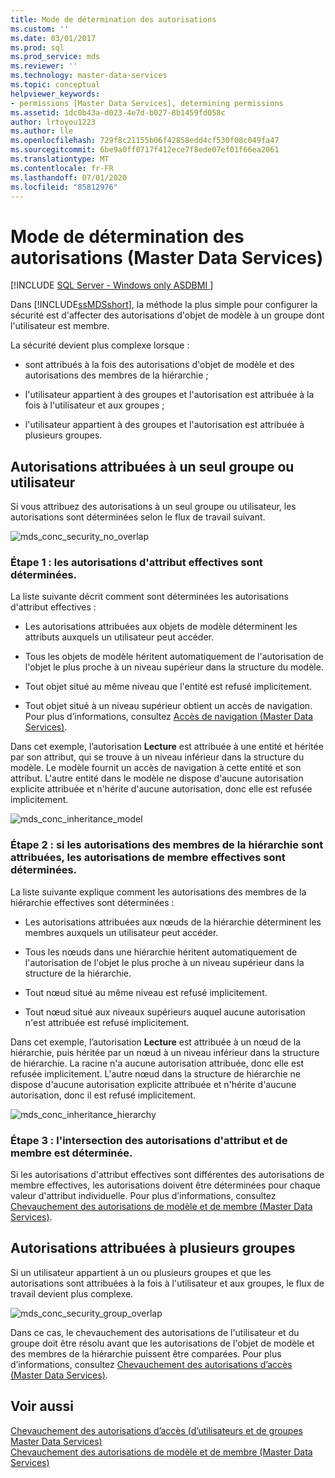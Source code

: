 ```yaml
---
title: Mode de détermination des autorisations
ms.custom: ''
ms.date: 03/01/2017
ms.prod: sql
ms.prod_service: mds
ms.reviewer: ''
ms.technology: master-data-services
ms.topic: conceptual
helpviewer_keywords:
- permissions [Master Data Services], determining permissions
ms.assetid: 1dc0b43a-d023-4e7d-b027-8b1459fd058c
author: lrtoyou1223
ms.author: lle
ms.openlocfilehash: 729f8c21155b06f42858edd4cf530f08c049fa47
ms.sourcegitcommit: 6be9a0ff0717f412ece7f8ede07ef01f66ea2061
ms.translationtype: MT
ms.contentlocale: fr-FR
ms.lasthandoff: 07/01/2020
ms.locfileid: "85812976"
---
```

# <a name="how-permissions-are-determined-master-data-services"></a>Mode de détermination des autorisations (Master Data Services)

[!INCLUDE [SQL Server - Windows only ASDBMI  ](../includes/applies-to-version/sql-windows-only-asdbmi.md)]

  Dans [!INCLUDE[ssMDSshort](../includes/ssmdsshort-md.md)], la méthode la plus simple pour configurer la sécurité est d'affecter des autorisations d'objet de modèle à un groupe dont l'utilisateur est membre.  
  
 La sécurité devient plus complexe lorsque :  
  
-   sont attribués à la fois des autorisations d'objet de modèle et des autorisations des membres de la hiérarchie ;  
  
-   l'utilisateur appartient à des groupes et l'autorisation est attribuée à la fois à l'utilisateur et aux groupes ;  
  
-   l'utilisateur appartient à des groupes et l'autorisation est attribuée à plusieurs groupes.  
  
## <a name="permissions-assigned-to-a-single-group-or-user"></a>Autorisations attribuées à un seul groupe ou utilisateur  
 Si vous attribuez des autorisations à un seul groupe ou utilisateur, les autorisations sont déterminées selon le flux de travail suivant.  
  
 ![mds_conc_security_no_overlap](../master-data-services/media/mds-conc-security-no-overlap.gif "mds_conc_security_no_overlap")  
  
### <a name="step-1-effective-attribute-permissions-are-determined"></a>Étape 1 : les autorisations d'attribut effectives sont déterminées.  
 La liste suivante décrit comment sont déterminées les autorisations d'attribut effectives :  
  
-   Les autorisations attribuées aux objets de modèle déterminent les attributs auxquels un utilisateur peut accéder.  
  
-   Tous les objets de modèle héritent automatiquement de l'autorisation de l'objet le plus proche à un niveau supérieur dans la structure du modèle.  
  
-   Tout objet situé au même niveau que l'entité est refusé implicitement.  
  
-   Tout objet situé à un niveau supérieur obtient un accès de navigation. Pour plus d’informations, consultez [Accès de navigation &#40;Master Data Services&#41;](../master-data-services/navigational-access-master-data-services.md).  
  
 Dans cet exemple, l’autorisation **Lecture** est attribuée à une entité et héritée par son attribut, qui se trouve à un niveau inférieur dans la structure du modèle. Le modèle fournit un accès de navigation à cette entité et son attribut. L'autre entité dans le modèle ne dispose d'aucune autorisation explicite attribuée et n'hérite d'aucune autorisation, donc elle est refusée implicitement.  
  
 ![mds_conc_inheritance_model](../master-data-services/media/mds-conc-inheritance-model.gif "mds_conc_inheritance_model")  
  
### <a name="step-2-if-hierarchy-member-permissions-are-assigned-effective-member-permissions-are-determined"></a>Étape 2 : si les autorisations des membres de la hiérarchie sont attribuées, les autorisations de membre effectives sont déterminées.  
 La liste suivante explique comment les autorisations des membres de la hiérarchie effectives sont déterminées :  
  
-   Les autorisations attribuées aux nœuds de la hiérarchie déterminent les membres auxquels un utilisateur peut accéder.  
  
-   Tous les nœuds dans une hiérarchie héritent automatiquement de l'autorisation de l'objet le plus proche à un niveau supérieur dans la structure de la hiérarchie.  
  
-   Tout nœud situé au même niveau est refusé implicitement.  
  
-   Tout nœud situé aux niveaux supérieurs auquel aucune autorisation n'est attribuée est refusé implicitement.  
  
 Dans cet exemple, l’autorisation **Lecture** est attribuée à un nœud de la hiérarchie, puis héritée par un nœud à un niveau inférieur dans la structure de hiérarchie. La racine n'a aucune autorisation attribuée, donc elle est refusée implicitement. L'autre nœud dans la structure de hiérarchie ne dispose d'aucune autorisation explicite attribuée et n'hérite d'aucune autorisation, donc il est refusé implicitement.  
  
 ![mds_conc_inheritance_hierarchy](../master-data-services/media/mds-conc-inheritance-hierarchy.gif "mds_conc_inheritance_hierarchy")  
  
### <a name="step-3-the-intersection-of-attribute-and-member-permissions-is-determined"></a>Étape 3 : l'intersection des autorisations d'attribut et de membre est déterminée.  
 Si les autorisations d'attribut effectives sont différentes des autorisations de membre effectives, les autorisations doivent être déterminées pour chaque valeur d'attribut individuelle. Pour plus d’informations, consultez [Chevauchement des autorisations de modèle et de membre &#40;Master Data Services&#41;](../master-data-services/overlapping-model-and-member-permissions-master-data-services.md).  
  
## <a name="permissions-assigned-to-multiple-groups"></a>Autorisations attribuées à plusieurs groupes  
 Si un utilisateur appartient à un ou plusieurs groupes et que les autorisations sont attribuées à la fois à l'utilisateur et aux groupes, le flux de travail devient plus complexe.  
  
 ![mds_conc_security_group_overlap](../master-data-services/media/mds-conc-security-group-overlap.gif "mds_conc_security_group_overlap")  
  
 Dans ce cas, le chevauchement des autorisations de l'utilisateur et du groupe doit être résolu avant que les autorisations de l'objet de modèle et des membres de la hiérarchie puissent être comparées. Pour plus d’informations, consultez [Chevauchement des autorisations d’accès &#40;Master Data Services&#41;](../master-data-services/overlapping-user-and-group-permissions-master-data-services.md).  
  
## <a name="see-also"></a>Voir aussi  
 [Chevauchement des autorisations d’accès &#40;d’utilisateurs et de groupes Master Data Services&#41;](../master-data-services/overlapping-user-and-group-permissions-master-data-services.md)   
 [Chevauchement des autorisations de modèle et de membre &#40;Master Data Services&#41;](../master-data-services/overlapping-model-and-member-permissions-master-data-services.md)  
  
  
